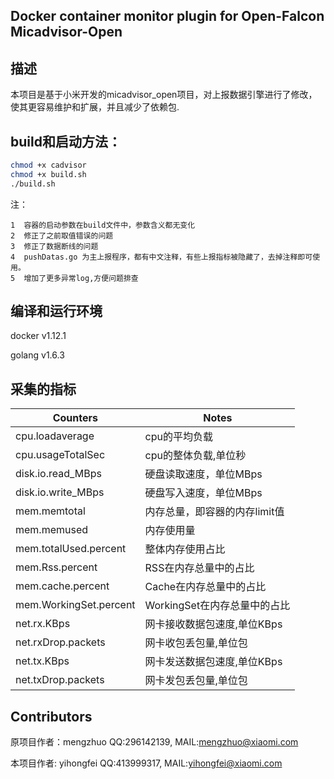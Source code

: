 Docker container monitor plugin for Open-Falcon  Micadvisor-Open
--------------
描述
--------
本项目是基于小米开发的micadvisor_open项目，对上报数据引擎进行了修改，使其更容易维护和扩展，并且减少了依赖包.

build和启动方法：
-----------------
```bash
chmod +x cadvisor
chmod +x build.sh
./build.sh
```
注：

```
1  容器的启动参数在build文件中，参数含义都无变化
2  修正了之前取值错误的问题
3  修正了数据断线的问题
4  pushDatas.go 为主上报程序，都有中文注释，有些上报指标被隐藏了，去掉注释即可使用。
5  增加了更多异常log,方便问题排查
```

编译和运行环境
-------------------------
docker v1.12.1</p>
golang v1.6.3

采集的指标
--------------------------
| Counters | Notes|
|-----|------|
|cpu.loadaverage|cpu的平均负载|
|cpu.usageTotalSec|cpu的整体负载,单位秒|
|disk.io.read_MBps|硬盘读取速度，单位MBps|
|disk.io.write_MBps|硬盘写入速度，单位MBps|
|mem.memtotal|内存总量，即容器的内存limit值|
|mem.memused|内存使用量|
|mem.totalUsed.percent|整体内存使用占比|
|mem.Rss.percent| RSS在内存总量中的占比|
|mem.cache.percent| Cache在内存总量中的占比|
|mem.WorkingSet.percent| WorkingSet在内存总量中的占比|
|net.rx.KBps|网卡接收数据包速度,单位KBps|
|net.rxDrop.packets|网卡收包丢包量,单位包|
|net.tx.KBps|网卡发送数据包速度,单位KBps|
|net.txDrop.packets|网卡发包丢包量,单位包|



Contributors
------------------------------------------
原项目作者：mengzhuo   QQ:296142139, MAIL:mengzhuo@xiaomi.com </p>
本项目作者: yihongfei  QQ:413999317, MAIL:yihongfei@xiaomi.com
